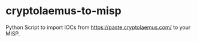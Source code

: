 # cryptolaemus-to-misp

Python Script to import IOCs from https://paste.cryptolaemus.com/ to your MISP. 
